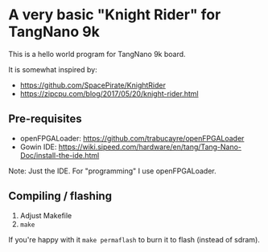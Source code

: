 # A very basic "Knight Rider" for TangNano 9k

This is a hello world program for TangNano 9k board.

It is somewhat inspired by:

- https://github.com/SpacePirate/KnightRider
- https://zipcpu.com/blog/2017/05/20/knight-rider.html

## Pre-requisites

- openFPGALoader: https://github.com/trabucayre/openFPGALoader
- Gowin IDE: https://wiki.sipeed.com/hardware/en/tang/Tang-Nano-Doc/install-the-ide.html

Note: Just the IDE. For "programming" I use openFPGALoader.

## Compiling / flashing

1. Adjust Makefile
1. `make`

If you're happy with it `make permaflash` to burn it to flash (instead of sdram).
